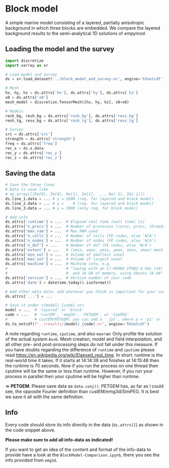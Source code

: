 # Block model


A simple marine model consisting of a layered, partially anisotropic background
in which three blocks are embedded. We compare the layered background results
to the semi-analytical 1D solutions of *empymod*.


## Loading the model and the survey

```python
import discretize
import xarray as xr

# Load model and survey
ds = xr.load_dataset('../block_model_and_survey.nc', engine='h5netcdf')

# Mesh
hx, hy, hz = ds.attrs['hx'], ds.attrs['hy'], ds.attrs['hz']
x0 = ds.attrs['x0']
mesh_model = discretize.TensorMesh([hx, hy, hz], x0=x0)

# Models
resh_bg, resh_bg = ds.attrs['resh_bg'], ds.attrs['resv_bg']
resh_tg, resv_bg = ds.attrs['resh_tg'], ds.attrs['resv_tg']

# Survey
src = ds.attrs['src']
strength = ds.attrs['strength']
freq = ds.attrs['freq']
rec_x = ds.x.data
rec_y = ds.attrs['rec_y']
rec_z = ds.attrs['rec_z']
```


## Saving the data

```python
# Save the three lines
# Data is save like
# np.array([[Re[0], Im[0], Re[1], Im[1], ..., Re[-1], Im[-1]])
ds.line_1.data = ... # y =-3000 (req. for layered and block model)
ds.line_2.data = ... # y =    0 (req. for layered and block model)
ds.line_3.data = ... # y = 3000 (only req. for block model)

# Add info
ds.attrs['runtime'] = ...  # Elapsed real time (wall time) [s]
ds.attrs['n_procs'] = ...  # Number of processes (cores, procs, threads)
ds.attrs['max_ram'] = ...  # Max RAM used
ds.attrs['n_cells'] = ...  # Number of cells (FD codes, else 'N/A')
ds.attrs['n_nodes'] = ...  # Number of nodes (FE codes, else 'N/A')
ds.attrs['n_dof'] = ...    # Number of dof (FE codes, else 'N/A')
ds.attrs['extent'] = ...   # (xmin, xmax, ymin, ymax, zmin, zmax) mesh ext.
ds.attrs['min_vol'] = ...  # Volume of smallest voxel
ds.attrs['max_vol'] = ...  # Volume of largest voxel
ds.attrs['machine'] = ...  # Machine info, e.g.
#                          # "laptop with an i7-6600U CPU@2.6 GHz (x4)
#                          #  and 16 GB of memory, using Ubuntu 18.04"
ds.attrs['version'] = ...  # Version number of your code
ds.attrs['date'] = datetime.today().isoformat()

# Add other meta data: add whatever you think is important for your code
ds.attrs['...'] = ...

# Save it under <{model}_{code}.nc>
model = ...  # 'layered' or 'block'
code = ...   # 'custEM', 'emg3d', 'PETGEM', or 'SimPEG'
#            # custEM/PETGEM: you can add a '_{p}', where p = 'p1' or 'p2'
ds.to_netcdf(f"../results/{model}_{code}.nc", engine='h5netcdf')
```

A note regarding `runtime`, `cputime`, and also `maxram`: Only profile the
solution of the actual system `Ax=b`. Mesh creation, model and field
interpolation, and all other pre- and post-processing steps do not fall under
this measure. If you have doubts regarding the difference of `runtime` and
`cputime` please read https://en.wikipedia.org/wiki/Elapsed_real_time. In
short: runtime is the real-world time it takes. If it starts at 14:14:38 and
finishes at 14:15:48 then the runtime is 70 seconds. Now if you run the process
on one thread then cputime will be the same or less than runtime. However, if
you run your process in parallel then your cputime will be higher than runtime.

=> **PETGEM**: Please save data as `data.conj()`. PETGEM has, as far as I could
see, the opposite Fourier definition than custEM/emg3d/SimPEG. It is best we
save it all with the same definition.


## Info

Every code should store its info directly in the data (`ds.attrs[]`) as shown
in the code snippet above.

**Please make sure to add all info-data as indicated!**

If you want to get an idea of the content and format of the info-data to
provide have a look at the `BlockModel-Comparison.ipynb`, there you see the
info provided from `emg3d`.
